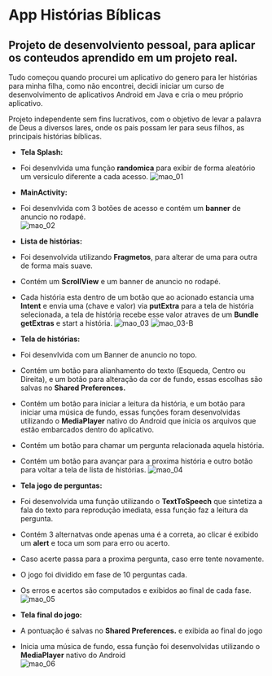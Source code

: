 # App Histórias Bíblicas

## Projeto de desenvolviento pessoal, para aplicar os conteudos aprendido em um projeto real.
Tudo começou quando procurei um aplicativo do genero para ler histórias para minha filha, como não encontrei, decidi iniciar um curso de desenvolvimento de aplicativos Android em Java e cria o meu próprio aplicativo.

Projeto independente sem fins lucrativos, com o objetivo de levar a palavra de Deus a diversos lares, onde os pais possam ler para seus filhos,
as principais histórias bíblicas.

- **Tela Splash:** 
- Foi desenvlvida uma função **randomica** para exibir de forma aleatório um versiculo diferente a cada acesso.
![mao_01](https://user-images.githubusercontent.com/61321277/119015505-55fbb600-b96f-11eb-8f9c-166c4a94bf7d.jpg)

- **MainActivity:** 
- Foi desenvlvida com 3 botões de acesso e contém um **banner** de anuncio no rodapé.                                                                                
![mao_02](https://user-images.githubusercontent.com/61321277/119015869-b559c600-b96f-11eb-9a8c-91b4af3c8d73.jpg)

- **Lista de histórias:** 
- Foi desenvolvida utilizando **Fragmetos**, para alterar de uma para outra de forma mais suave.
- Contém um **ScrollView** e um banner de anuncio no rodapé.
- Cada história esta dentro de um botão que ao acionado estancia uma **Intent** e envia uma (chave e valor) via **putExtra** para a tela de história selecionada, a tela de história recebe esse valor atraves de um **Bundle** **getExtras** e start a história.
![mao_03](https://user-images.githubusercontent.com/61321277/119192660-e103ab80-ba56-11eb-9ef7-99d2658f5859.jpg)
![mao_03-B](https://user-images.githubusercontent.com/61321277/119192483-9da93d00-ba56-11eb-8a7e-74eae2411e73.jpg)

- **Tela de histórias:** 
- Foi desenvlvida com um Banner de anuncio no topo.
- Contém um botão para alianhamento do texto (Esqueda, Centro ou Direita), e um botão para alteração da cor de fundo, essas escolhas são salvas no **Shared Preferences.**
- Contém um botão para iniciar a leitura da história, e um botão para iniciar uma música de fundo, essas funções foram desenvolvidas utilizando o **MediaPlayer** nativo do Android que inicia os arquivos que estão embarcados dentro do aplicativo.
- Contém um botão para chamar um pergunta relacionada aquela história.
- Contém um botão para avançar para a proxima história e outro botão para voltar a tela de lista de histórias.
![mao_04](https://user-images.githubusercontent.com/61321277/119016400-43ce4780-b970-11eb-8f85-4014e7e22ce6.jpg)

- **Tela jogo de perguntas:** 
- Foi desenvolvida uma função utilizando o **TextToSpeech** que sintetiza a fala do texto para reprodução imediata, essa função faz a leitura da pergunta.
- Contém 3 alternatvas onde apenas uma é a correta, ao clicar é exibido um **alert** e toca um som para erro ou acerto.
- Caso acerte passa para a proxima pergunta, caso erre tente novamente.
- O jogo foi dividido em fase de 10 perguntas cada.
- Os erros e acertos são computados e exibidos ao final de cada fase.                                                           
![mao_05](https://user-images.githubusercontent.com/61321277/119016468-5d6f8f00-b970-11eb-8ad1-24860f5ba11f.jpg)

- **Tela final do jogo:** 
- A pontuação é salvas no **Shared Preferences.** e exibida ao final do jogo
- Inicia uma música de fundo, essa função foi desenvolvidas utilizando o **MediaPlayer** nativo do Android                                   
![mao_06](https://user-images.githubusercontent.com/61321277/119018830-e7205c00-b972-11eb-9770-8ab8e03d6818.jpg)

